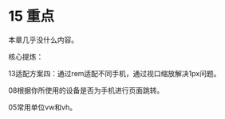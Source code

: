 # 15 重点

本章几乎没什么内容。

核心提炼：

13适配方案四：通过rem适配不同手机，通过视口缩放解决1px问题。

08根据你所使用的设备是否为手机进行页面跳转。

05常用单位vw和vh。

